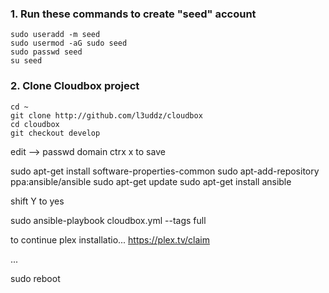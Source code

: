 ###  1. Run these commands to create "seed" account ### 
```
sudo useradd -m seed
sudo usermod -aG sudo seed
sudo passwd seed
su seed
```

### 2. Clone Cloudbox project ### 

```
cd ~
git clone http://github.com/l3uddz/cloudbox
cd cloudbox
git checkout develop
```

edit --> 
passwd
domain
ctrx x to save



sudo apt-get install software-properties-common
sudo apt-add-repository ppa:ansible/ansible
sudo apt-get update
sudo apt-get install ansible

shift Y to yes


sudo ansible-playbook cloudbox.yml --tags full



to continue plex installatio...
https://plex.tv/claim

...

sudo reboot
